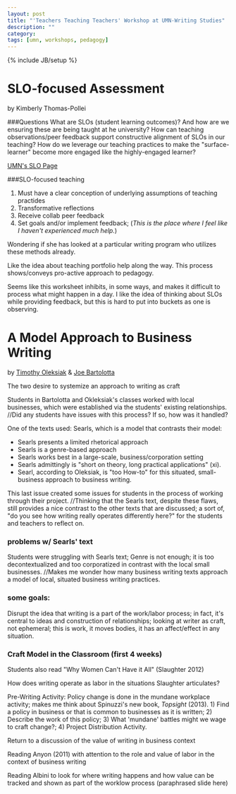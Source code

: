 ```yaml
---
layout: post
title: "'Teachers Teaching Teachers' Workshop at UMN-Writing Studies"
description: ""
category: 
tags: [umn, workshops, pedagogy]
---
```

{% include JB/setup %}

# SLO-focused Assessment
by Kimberly Thomas-Pollei

###Questions
What are SLOs (student learning outcomes)? And how are we ensuring these are being taught at he university? How can teaching observations/peer feedback support constructive alignment of SLOs in our teaching? How do we leverage our teaching practices to make the "surface-learner" become more engaged like the highly-engaged learner?

[UMN's SLO Page](http://www.slo.umn.edu/ "SLOs at UMN")

###SLO-focused teaching
1. Must have a clear conception of underlying assumptions of teaching practides
2. Transformative reflections
3. Receive collab peer feedback
4. Set goals and/or implement feedback; (*This is the place where I feel like I haven't experienced much help.*)

Wondering if she has looked at a particular writing program who utilizes these methods already.

Like the idea about teaching portfolio help along the way. This process shows/conveys pro-active approach to pedagogy.

Seems like this worksheet inhibits, in some ways, and makes it difficult to process what might happen in a day. I like the idea of thinking about SLOs while providing feedback, but this is hard to put into buckets as one is observing.

# A Model Approach to Business Writing
by [Timothy Oleksiak](http://timothyoleksiak.com/) & [Joe Bartolotta](http://jbartolotta.com/)

The two desire to systemize an approach to writing as craft

Students in Bartolotta and Okleksiak's classes worked with local businesses, which were established via the students' existing relationships. //Did any students have issues with this process? If so, how was it handled?

One of the texts used: Searls, which is a model that contrasts their model:
- Searls presents a limited rhetorical approach
- Searls is a genre-based approach
- Searls works best in a large-scale, business/corporation setting
- Searls admittingly is "short on theory, long practical applications" (xi).
- Searl, according to Oleksiak, is "too How-to" for this situated, small-business approach to business writing.

This last issue created some issues for students in the process of working through their project. //Thinking that the Searls text, despite these flaws, still provides a nice contrast to the other texts that are discussed; a sort of, "do you see how writing really operates differently here?" for the students and teachers to reflect on.

### problems w/ Searls' text
Students were struggling with Searls text; Genre is not enough; it is too decontextualized and too corporatized in contrast with the local small businesses. //Makes me wonder how many business writing texts approach a model of local, situated business writing practices.

### some goals:
Disrupt the idea that writing is a part of the work/labor process; in fact, it's central to ideas and construction of relationships; looking at writer as craft, not ephemeral; this is work, it moves bodies, it has an affect/effect in any situation.

### Craft Model in the Classroom (first 4 weeks)
Students also read "Why Women Can't Have it All" (Slaughter 2012)

How does writing operate as labor in the situations Slaughter articulates?

Pre-Writing Activity: Policy change is done in the mundane workplace activity; makes me think about Spinuzzi's new book, *Topsight* (2013). 1) Find a policy in business or that is common to businesses as it is written; 2) Describe the work of this policy; 3) What 'mundane' battles might we wage to craft change?; 4) Project Distribution Activity.

Return to a discussion of the value of writing in business context

Reading Anyon (2011) with attention to the role and value of labor in the context of business writing

Reading Albini to look for where writing happens and how value can be tracked and shown as part of the worklow process (paraphrased slide here)

